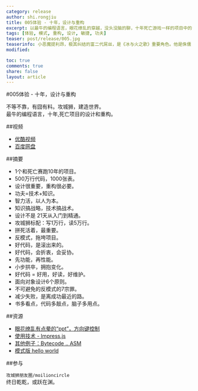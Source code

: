 ```yaml
---
category: release
author: shi.rongjiu
title: 005体验 - 十年，设计与重构
excerpt: 以最牛的编程语言，眼花缭乱的穿越，没头没脑的聊，十年死亡游戏一样的项目中的设计和重构。  
tags: [体验, 模式, 重构, 设计, 敏捷, 功夫]
teaser: post/release/005.jpg
teaserinfo: 小恶魔提利昂，极其纠结的富二代屌丝，是《冰与火之歌》重要角色。他是侏儒，容貌丑陋，但他喜爱读书，善于思考，富有谋略，有着波澜壮阔曲折的苦逼人生。
modified: 

toc: true
comments: true
share: false
layout: article
---
```


#005体验 - 十年，设计与重构

不等不靠，有囧有料。攻城狮，建造世界。  
最牛的编程语言，十年,死亡项目的设计和重构。  

##视频

  * [优酷视频](http://v.youku.com/v_show/id_XODM4MTk1MzE2.html)
  * [百度网盘](http://yun.baidu.com/share/link?shareid=3935315343&uk=1380913564&fid=166976258443636)

##摘要

  * 1个和死亡赛跑10年的项目。
  * 500万行代码，1000张表。
  * 设计很重要，重构很必要。
  * 功夫=技术+知识。
  * 智力活，以人为本。
  * 知识搞战略，技术搞战术。
  * 设计不是 21天从入门到精通。
  * 攻城狮标配：写1万行，读5万行。
  * 拼死活着，最重要。
  * 反模式，拖垮项目。
  * 好代码，是滚出来的。
  * 好代码，会折衷，会妥协。
  * 先功能，再性能。
  * 小步拱卒，拥抱变化。
  * 好代码 = 好用，好读，好维护。
  * 面向对象设计6个原则。
  * 不可避免的反模式的7宗罪。
  * 减少失败，是离成功最近的路。
  * 书多看点，代码多敲点，脑子多用点。

##资源

  * [眼花缭乱有点晕的“ppt”，方向键控制](../rawpage/htm/002.release-005.htm)
  * [使用技术 - Impress.js](http://bartaz.github.io/impress.js/)
  * [其他例子：Bytecode .. ASM](http://pkoperek.github.io/bytecode-presentation)
  * [模式版 hello world](https://github.com/moilioncircle/moilioncircle.product/tree/master/release/2014-001/005.ex.design-refactor/dp-hello-world/com/moilioncircle/r005)

##参与

`攻城狮朋友圈/moilioncircle`  
终日乾乾，或跃在渊。
